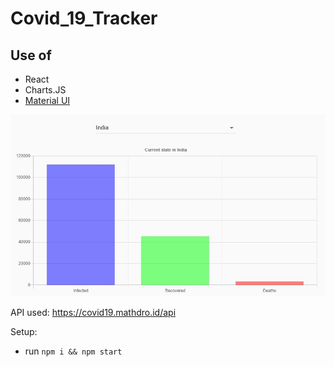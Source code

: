 # Covid_19_Tracker

## Use of 
- React
- Charts.JS 
- [Material UI](http://material-ui.com/)

![Covid_19](https://github.com/Vranjan7077/Covid_19_Tracker/blob/master/covid_19_india.jpg?raw=true)

API used: https://covid19.mathdro.id/api

Setup:
- run ```npm i && npm start```
